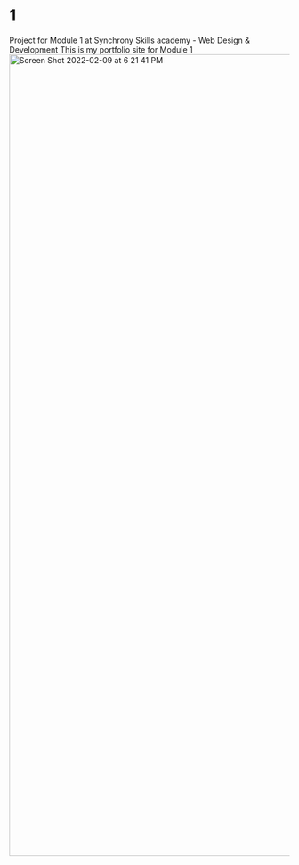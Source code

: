# 1 
Project for Module 1 at Synchrony Skills academy  - Web Design &amp; Development 
This is my portfolio site for Module 1
<img width="1440" alt="Screen Shot 2022-02-09 at 6 21 41 PM" src="https://user-images.githubusercontent.com/98357229/153950601-2b3cc6a7-8746-4786-8a0e-801c83e69072.png">

